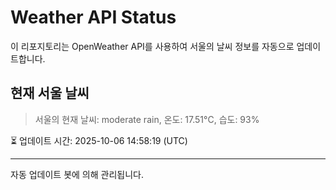 
# Weather API Status

이 리포지토리는 OpenWeather API를 사용하여 서울의 날씨 정보를 자동으로 업데이트합니다.

## 현재 서울 날씨
> 서울의 현재 날씨: moderate rain, 온도: 17.51°C, 습도: 93%

⏳ 업데이트 시간: 2025-10-06 14:58:19 (UTC)

---
자동 업데이트 봇에 의해 관리됩니다.
